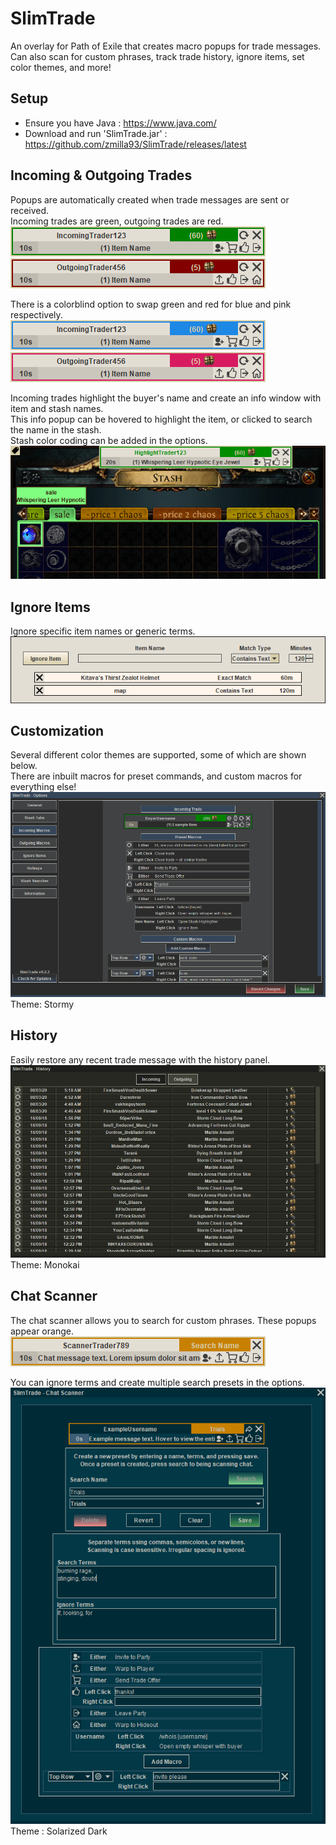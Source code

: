 # SlimTrade
An overlay for Path of Exile that creates macro popups for trade messages. Can also scan for custom phrases, track trade history, ignore items, set color themes, and more!<br>

## Setup
- Ensure you have Java : https://www.java.com/<br>
- Download and run 'SlimTrade.jar' : https://github.com/zmilla93/SlimTrade/releases/latest<br>

## Incoming & Outgoing Trades
Popups are automatically created when trade messages are sent or received.<br>
Incoming trades are green, outgoing trades are red.<br>
![](/src/main/resources/images/incoming-trade.png)<br>
![](/src/main/resources/images/outgoing-trade.png)<br>

There is a colorblind option to swap green and red for blue and pink respectively.<br>
![](/src/main/resources/images/incoming-trade-cb.png)<br>
![](/src/main/resources/images/outgoing-trade-cb.png)<br>

Incoming trades highlight the buyer's name and create an info window with item and stash names.<br>
This info popup can be hovered to highlight the item, or clicked to search the name in the stash.<br>
Stash color coding can be added in the options.<br>
![](/src/main/resources/images/stash.png)<br>

## Ignore Items
Ignore specific item names or generic terms.<br>
![](/src/main/resources/images/ignore.png)<br>

## Customization
Several different color themes are supported, some of which are shown below.<br>
There are inbuilt macros for preset commands, and custom macros for everything else!<br>
![](/src/main/resources/images/macro-customizer.png)<br>
Theme: Stormy

## History
Easily restore any recent trade message with the history panel.<br>
![](/src/main/resources/images/history.png)<br>
Theme: Monokai

## Chat Scanner
The chat scanner allows you to search for custom phrases. These popups appear orange.<br>
![](/src/main/resources/images/scanner-message.png)<br>

You can ignore terms and create multiple search presets in the options.<br>
![](/src/main/resources/images/scanner-full.png)<br>
Theme : Solarized Dark<br>